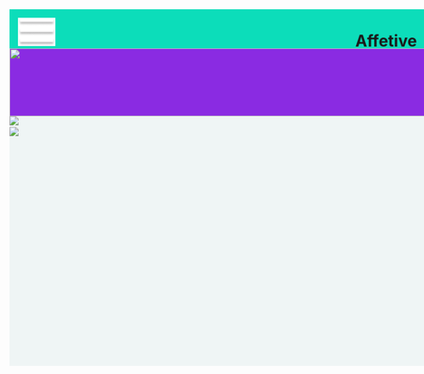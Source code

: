 <!DOCTYPE html>
<html lang="en">
<head>
    <meta charset="UTF-8">
    <meta http-equiv="X-UA-Compatible" content="IE=edge">
    <meta name="viewport" content="width=device-width, initial-scale=1.0">
    <title>Document</title>
</head>
<style>
    .base{background-color: rgb(239, 245, 245); height: 630px ; width:1300px ;}
    .barra1{background-color: rgb(12, 221, 186); height:69px ; width:1300px ; justify-content: space-between; display: flex;}
    .menu{display: flex; justify-content: space-between;}
    .titulo{display: flex; justify-content: space-between; margin-right: 510px; margin-left: 530px;}
    .iconesup{display: flex; justify-content: space-between;}
    .barra2{background-color: blueviolet; width:1300px; height: 120px;}

</style>
<body>
   <div class="base">
    <div class="barra1"> 
            <div class="menu">
            <img src="menu.png" style="margin-top: 15px; margin-left: 15px;" width: 60px; height="50px">
            <div class="titulo"><h1>Affetive</h1></div>
            <div class="iconesup">
            <img src="carrinho.png" style="margin-top: 25px; margin-left: -80px;" width: 20px; height="35px"> <img src="balaofala.png" style="margin-top: 25px; margin-left: -50px; margin-right: -20px;" width: 20px; height="35px">
            </div>
        </div>
    </div>
    <div class="barra2"><img src="https://img.freepik.com/fotos-premium/toalhas-dobradas-e-sabao-em-po_254005-4.jpg?w=360" width="1300px"; height="120px"></div>
    <div class="imagem1"><img src="https://img.freepik.com/fotos-premium/toalhas-dobradas-e-sabao-em-po_254005-4.jpg?w=360"></div>
    <div class="imagem2"><img src="https://encrypted-tbn0.gstatic.com/images?q=tbn:ANd9GcRkfAo2n6wAAoLE-erMYCrTjSy1v_iypw-yxC_pFkJssnsbtE7EANQGCsDCfQrmqbozAdQ&usqp=CAU"></div>
   </div>
   
</body>
</html>
